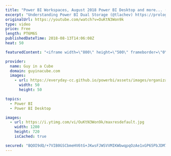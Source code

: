 ```yaml
---
title: "Power BI Workspaces, August 2018 Power BI Desktop and more... (August 13, 2018)"
excerpt: "Understanding Power BI Dual Storage (@tlachev) https://prologika.com/understanding-power-bi-dual-storage/  Convert from Seconds to Minutes with a DAX Measure (@GilbertQue) https://www.fourmoo.com/2018/08/07/convert-from-seconds-to-minutes-with-a-dax-measure/  Choosing font color based on background color"
originalUrl: https://youtube.com/watch?v=OuKtN3Won9k
type: video
price: Free
length: PT6M6S
publishedDateTime: 2018-08-13T14:06:08Z
heat: 50

featuredContent: "<iframe width=\"800\" height=\"500\" frameborder=\"0\" src=\"https://www.youtube.com/embed/OuKtN3Won9k\" allow=\"accelerometer; autoplay; encrypted-media; gyroscope; picture-in-picture\" allowfullscreen></iframe>"

provider:
  name: Guy in a Cube
  domain: guyinacube.com
  images:
    - url: https://everyday-cc.github.io/powerbi/assets/images/organizations/guyinacube.com-50x50.jpg
      width: 50
      height: 50

topics:
  - Power BI
  - Power BI Desktop

images:
  - url: https://i.ytimg.com/vi/OuKtN3Won9k/maxresdefault.jpg
    width: 1280
    height: 720
    isCached: true

secured: "BQOI9dQ/+7VIB0GSCbmeHV6tG+JKwsFJWSVVMIKWbwqpqOzAe1xGP65PbJDM7V5ZddZOwysSQ3moVa+weHmmu0ARzgp1/eHIKKgsKwu5kFc8G+dQhobVBugvta5mGOD+YVMg8SS9HHLgCyUTFGaBP9cZ4DLI1LPdXMZ0RfwLPZT7DOn1Nf7Hq2O5Kklvs5F9jK7w+2TxxfCggJkDKqbXfY6pXZL1B3w8/owVVfVi/g458kVypTD5nh93zaYqRbYdmM5CW1hSlvZEV8Vb8wL2K87IfNsAdjJLzljNKWKIUf9dgWfeanAsUHxJabD3uHQEN2/OCAsdk01aqaNz59YuGuaLiHNnuDjXD1USI6t8uqljTsy8OVW1q7CpZFRmvV74rrgZQqZwMY5zYxufAolTZpgGN7psGFqQ01HLEfogMpY=;AzyHQAAtl6pLX31w0WjQCw=="
---
```


